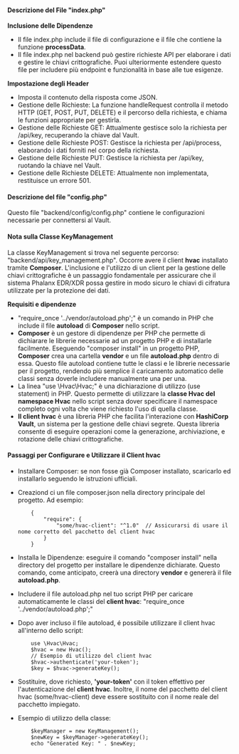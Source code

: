 #### Descrizione del File "index.php"

**Inclusione delle Dipendenze** 
- Il file index.php include il file di configurazione e il file che contiene la funzione **processData**.
- Il file index.php nel backend può gestire richieste API per elaborare i dati e gestire le chiavi crittografiche. Puoi ulteriormente estendere questo file per includere più endpoint e funzionalità in base alle tue esigenze.

**Impostazione degli Header** 
- Imposta il contenuto della risposta come JSON.
- Gestione delle Richieste: La funzione handleRequest controlla il metodo HTTP (GET, POST, PUT, DELETE) e il percorso della richiesta, e chiama le funzioni appropriate per gestirla.
- Gestione delle Richieste GET: Attualmente gestisce solo la richiesta per /api/key, recuperando la chiave dal Vault.
- Gestione delle Richieste POST: Gestisce la richiesta per /api/process, elaborando i dati forniti nel corpo della richiesta.
- Gestione delle Richieste PUT: Gestisce la richiesta per /api/key, ruotando la chiave nel Vault.
- Gestione delle Richieste DELETE: Attualmente non implementata, restituisce un errore 501.

#### Descrizione del file "config.php"

Questo file "backend/config/config.php" contiene le configurazioni necessarie per connettersi al Vault.

#### Nota sulla Classe KeyManagement

La classe KeyManagement si trova nel seguente percorso: "backend/api/key_management.php".
Occorre avere il client **hvac** installato tramite **Composer**.
L'inclusione e l'utilizzo di un client per la gestione delle chiavi crittografiche è un passaggio fondamentale per assicurare che il sistema Phalanx EDR/XDR possa gestire in modo sicuro le chiavi di cifratura utilizzate per la protezione dei dati.

**Requisiti e dipendenze**

- "require_once '../vendor/autoload.php';" è un comando in PHP che include il file **autoload** di **Composer** nello script.
- **Composer** è un gestore di dipendenze per PHP che permette di dichiarare le librerie necessarie ad un progetto PHP e di installarle facilmente. Eseguendo "composer install" in un progetto PHP, **Composer** crea una cartella **vendor** e un file **autoload.php** dentro di essa. Questo file autoload contiene tutte le classi e le librerie necessarie per il progetto, rendendo più semplice il caricamento automatico delle classi senza doverle includere manualmente una per una.
- La linea "use \Hvac\Hvac;" è una dichiarazione di utilizzo (use statement) in PHP. Questo permette di utilizzare la **classe Hvac del namespace Hvac** nello script senza dover specificare il namespace completo ogni volta che viene richiesto l'uso di quella classe.
- **Il client hvac** è una libreria PHP che facilita l'interazione con **HashiCorp Vault**, un sistema per la gestione delle chiavi segrete. Questa libreria consente di eseguire operazioni come la generazione, archiviazione, e rotazione delle chiavi crittografiche.

#### Passaggi per Configurare e Utilizzare il Client hvac

- Installare Composer: se non fosse già Composer installato, scaricarlo ed installarlo seguendo le istruzioni ufficiali.
- Creaziond ci un file composer.json nella directory principale del progetto. Ad esempio:
  
          {
              "require": {
                  "some/hvac-client": "^1.0"  // Assicurarsi di usare il nome corretto del pacchetto del client hvac
              }
          }
  
- Installa le Dipendenze: eseguire il comando "composer install" nella directory del progetto per installare le dipendenze dichiarate. Questo comando, come anticipato, creerà una directory **vendor** e genererà il file **autoload.php**.
- Includere il file autoload.php nel tuo script PHP per caricare automaticamente le classi del **client hvac**: "require_once '../vendor/autoload.php';"
- Dopo aver incluso il file autoload, é possibile utilizzare il client hvac all'interno dello script:
  
          use \Hvac\Hvac;
          $hvac = new Hvac();
          // Esempio di utilizzo del client hvac
          $hvac->authenticate('your-token');
          $key = $hvac->generateKey();
  
- Sostituire, dove richiesto, **'your-token'** con il token effettivo per l'autenticazione del **client hvac**. Inoltre, il nome del pacchetto del client hvac (some/hvac-client) deve essere sostituito con il nome reale del pacchetto impiegato.
- Esempio di utilizzo della classe:

          $keyManager = new KeyManagement();
          $newKey = $keyManager->generateKey();
          echo "Generated Key: " . $newKey;
